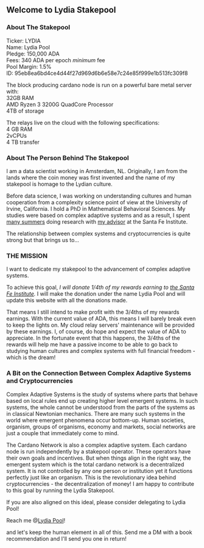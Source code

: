 ## Welcome to Lydia Stakepool


### About The Stakepool

Ticker: LYDIA  
Name: Lydia Pool  
Pledge: 150,000 ADA  
Fees: 340 ADA per epoch _minimum_ fee   
Pool Margin: 1.5%  
ID: 95eb8ea6bd4ce4d44f27d969d6b6e58e7c24e85f999e1b513fc309f8  

The block producing cardano node is run on a powerful bare metal server with:  
32GB RAM  
AMD Ryzen 3 3200G QuadCore Processor  
4TB of storage  

The relays live on the cloud with the following specifications:  
4 GB RAM  
2vCPUs  
4 TB transfer  

### About The Person Behind The Stakepool

I am a data scientist working in Amsterdam, NL. Originally, I am from the lands where the coin money was first invented and the name of my stakepool is homage to the Lydian culture. 

Before data science, I was working on understanding cultures and human cooperation from a complexity science point of view at the University of Irvine, California. I hold a PhD in Mathematical Behavioral Sciences. My studies were based on complex adaptive systems and as a result, I spent [many summers](https://wiki.santafe.edu/index.php/Bahattin_Tolga_Oztan) doing research with [my advisor](https://www.santafe.edu/people/profile/douglas-r-white) at the Santa Fe Institute. 

The relationship between complex systems and cryptocurrencies is quite strong but that brings us to...


### THE MISSION

I want to dedicate my stakepool to the advancement of complex adaptive systems. 

To achieve this goal, *I will donate 1/4th of my rewards earning to [the Santa Fe Institute](https://www.santafe.edu/engage/support/give-now).* I will make the donation under the name Lydia Pool and will update this website with all the donations made.

That means I still intend to make profit with the 3/4ths of my rewards earnings. With the current value of ADA, this means I will barely break even to keep the lights on. My cloud relay servers' maintenance will be provided by these earnings. I, of course, do hope and expect the value of ADA to appreciate. In the fortunate event that this happens, the 3/4ths of the rewards will help me have a passive income to be able to go back to studying human cultures and complex systems with full financial freedom - which is the dream! 

### A Bit on the Connection Between Complex Adaptive Systems and Cryptocurrencies 

Complex Adaptive Systems is the study of systems where parts that behave based on local rules end up creating higher level emergent systems. In such systems, the whole cannot be understood from the parts of the systems as in classical Newtonian mechanics. There are many such systems in the world where emergent phenomena occur bottom-up. Human societies, organism, groups of organisms, economy and markets, social networks are just a couple that immediately come to mind. 

The Cardano Network is also a complex adaptive system. Each cardano node is run independently by a stakepool operator. These operators have their own goals and incentives. But when things align in the right way, the emergent system which is the total cardano network is a decentralized system. It is not controlled by any one person or institution yet it functions perfectly just like an organism. This is the revolutionary idea behind cryptocurrencies - the decentralization of money! I am happy to contribute to this goal by running the Lydia Stakepool. 

If you are also aligned on this ideal, please consider delegating to Lydia Pool!


Reach me @[Lydia Pool](https://twitter.com/LydiaPool1)!

and let's keep the human element in all of this. Send me a DM with a book recommendation and I'll send you one in return!




